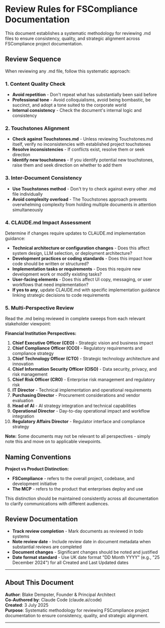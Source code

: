 # Review Rules for FSCompliance Documentation

This document establishes a systematic methodology for reviewing .md files to ensure consistency, quality, and strategic alignment across FSCompliance project documentation.

## Review Sequence

When reviewing any .md file, follow this systematic approach:

### 1. Content Quality Check
- **Avoid repetition** - Don't repeat what has substantially been said before
- **Professional tone** - Avoid colloquialisms, avoid being bombastic, be succinct, and adopt a tone suited to the corporate world
- **Internal consistency** - Check the document's internal logic and consistency

### 2. Touchstones Alignment
- **Check against Touchstones.md** - Unless reviewing Touchstones.md itself, verify no inconsistencies with established project touchstones
- **Resolve inconsistencies** - If conflicts exist, resolve them or seek direction
- **Identify new touchstones** - If you identify potential new touchstones, raise them and seek direction on whether to add them

### 3. Inter-Document Consistency
- **Use Touchstones method** - Don't try to check against every other .md file individually
- **Avoid complexity overload** - The Touchstones approach prevents overwhelming complexity from holding multiple documents in attention simultaneously

### 4. CLAUDE.md Impact Assessment
Determine if changes require updates to CLAUDE.md implementation guidance:
- **Technical architecture or configuration changes** - Does this affect system design, LLM selection, or deployment architecture?
- **Development practices or coding standards** - Does this impact how code should be written or structured?
- **Implementation tasks or requirements** - Does this require new development work or modify existing tasks?
- **User-facing elements** - Does this affect UI copy, messaging, or user workflows that need implementation?
- **If yes to any**, update CLAUDE.md with specific implementation guidance linking strategic decisions to code requirements

### 5. Multi-Perspective Review
Read the .md being reviewed in complete sweeps from each relevant stakeholder viewpoint:

**Financial Institution Perspectives:**
1. **Chief Executive Officer (CEO)** - Strategic vision and business impact
2. **Chief Compliance Officer (CCO)** - Regulatory requirements and compliance strategy
3. **Chief Technology Officer (CTO)** - Strategic technology architecture and innovation
4. **Chief Information Security Officer (CISO)** - Data security, privacy, and risk management
5. **Chief Risk Officer (CRO)** - Enterprise risk management and regulatory risk
6. **IT Director** - Technical implementation and operational requirements
7. **Purchasing Director** - Procurement considerations and vendor evaluation
8. **Head of AI** - AI strategy integration and technical capabilities
9. **Operational Director** - Day-to-day operational impact and workflow integration
10. **Regulatory Affairs Director** - Regulator interface and compliance strategy

**Note:** Some documents may not be relevant to all perspectives - simply note this and move on to applicable viewpoints.

## Naming Conventions

**Project vs Product Distinction:**
- **FSCompliance** - refers to the overall project, codebase, and development initiative
- **The MCP** - refers to the product that enterprises deploy and use

This distinction should be maintained consistently across all documentation to clarify communications with different audiences.

## Review Documentation

- **Track review completion** - Mark documents as reviewed in todo systems
- **Note review date** - Include review date in document metadata when substantial reviews are completed
- **Document changes** - Significant changes should be noted and justified
- **Date format standard** - Use UK date format "DD Month YYYY" (e.g., "25 December 2024") for all Created and Last Updated dates

---

## About This Document

**Author**: Blake Dempster, Founder & Principal Architect  
**Co-Authored by**: Claude Code (claude.ai/code)  
**Created**: 3 July 2025  
**Purpose**: Systematic methodology for reviewing FSCompliance project documentation to ensure consistency, quality, and strategic alignment.

---